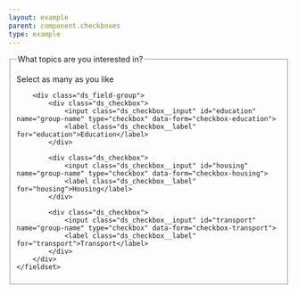 ```yaml
---
layout: example
parent: component.checkboxes
type: example
---
```

<form>
    <fieldset>
        <legend>What topics are you interested in?</legend>
        <p class="ds_hint-text">Select as many as you like</p>

        <div class="ds_field-group">
            <div class="ds_checkbox">
                <input class="ds_checkbox__input" id="education" name="group-name" type="checkbox" data-form="checkbox-education">
                <label class="ds_checkbox__label" for="education">Education</label>
            </div>

            <div class="ds_checkbox">
                <input class="ds_checkbox__input" id="housing" name="group-name" type="checkbox" data-form="checkbox-housing">
                <label class="ds_checkbox__label" for="housing">Housing</label>
            </div>

            <div class="ds_checkbox">
                <input class="ds_checkbox__input" id="transport" name="group-name" type="checkbox" data-form="checkbox-transport">
                <label class="ds_checkbox__label" for="transport">Transport</label>
            </div>
        </div>
    </fieldset>
</form>
